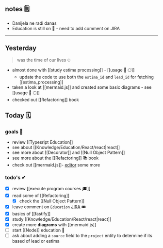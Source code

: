 ## notes 🗒
- Danijela ne radi danas
- Education is still on 🎒 - need to add comment on JIRA

---
## Yesterday
> was the time of our lives ⏲

- almost done with [[study estima processing]] - [[usage 🍏 🌕]]
	- update the code to use both the `estima_id` and `lead_id` for fetching [[estima_processing]]
- taken a look at [[mermaid.js]] and created some basic diagrams - see [[usage 🍏 🌕]]
- checked out [[Refactoring]] book

## Today 🗓

### goals 🏴
- review [[Typesript Education]]
- see about [[Knowledge/Education/React/react|react]]
- see more about [[Decorator]] and [[Null Object Pattern]]
- see more about the [[Refactoring]] 📚 book
- check out [[mermaid.js]]- [editor](https://www.mermaidchart.com/app/projects/c0dfe25c-1b2a-42c9-9b77-260bc9119ec7/diagrams/008d796-6e5e-490f-880a-93482b38c35a/version/v0.1/edit) some more

### todo's ✔
- [x] review [[execute program courses 🎓]]
- [x] read some of [[Refactoring]]
	- [x] check the [[Null Object Pattern]]
- [x] leave comment on `Education`  [JIRA](https://avivgroup.atlassian.net/browse/LUNA-222) 🎟
- [x] basics of [[fastify]]
- [x] study [[Knowledge/Education/React/react|react]]
- [x] create more **diagrams** with [[mermaid.js]]
- [ ] start [[Node]] education 🎒
- [ ] ask about adding a `source` field to the `project` entity to determine if its based of lead or estima
